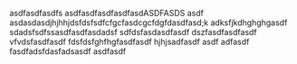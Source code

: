 asdfasdfasdfs
asdfasdfasdfasdfasdASDFASDS
asdf asdasdasdjhjhhjdsfdsfsdfcfgcfasdcgcfdgfdasdfasd;k adksfjkdhghghgasdf
sdadsfsdfssasdfasdfasdadsf
sdfdsfasdasdfasdf
dszfasdfasdfasdf
vfvdsfasdfasdf
fdsfdsfghfhgfasdfasdf
hjhjsadfasdf
asdf
adfasdf
fasdfadsfdasfadsasdf
asdfasdf
